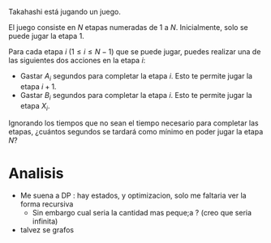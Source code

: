 Takahashi está jugando un juego.

El juego consiste en $N$ etapas numeradas de $1$ a $N$. Inicialmente, solo se puede jugar la etapa $1$.

Para cada etapa $i$ ($1 \leq i \leq N-1$) que se puede jugar, puedes realizar una de las siguientes dos acciones en la etapa $i$:

- Gastar $A_i$ segundos para completar la etapa $i$. Esto te permite jugar la etapa $i+1$.
- Gastar $B_i$ segundos para completar la etapa $i$. Esto te permite jugar la etapa $X_i$.

Ignorando los tiempos que no sean el tiempo necesario para completar las etapas, ¿cuántos segundos se tardará como mínimo en poder jugar la etapa $N$?

# Analisis
- Me suena a DP : hay estados, y optimizacion, solo me faltaria ver la forma recursiva
	- Sin embargo cual seria la cantidad mas peque;a ? (creo que seria infinita)
- talvez se grafos